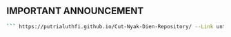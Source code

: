 ## IMPORTANT ANNOUNCEMENT
```bash
``` https://putrialuthfi.github.io/Cut-Nyak-Dien-Repository/ --Link untuk preview hasil codingan
